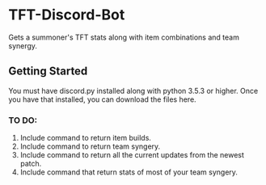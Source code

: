 # TFT-Discord-Bot
Gets a summoner's TFT stats along with item combinations and team synergy. 

## Getting Started

You must have discord.py installed along with python 3.5.3 or higher. Once you have that installed, you can download the files here. 


### TO DO:
1) Include command to return item builds.
2) Include command to return team syngery. 
3) Include command to return all the current updates from the newest patch. 
4) Include command that return stats of most of your team syngery.
